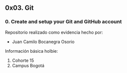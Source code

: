 ## 0x03. Git
### 0. Create and setup your Git and GitHub account

Repositorio realizado como evidencia hecho por:

- Juan Camilo Bocanegra Osorio

Información básica holbie:

1. Cohorte 15
2. Campus Bogotá